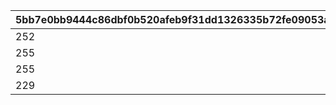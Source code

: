 |5bb7e0bb9444c86dbf0b520afeb9f31dd1326335b72fe09053a2e3fee93f64c0|01789bebe1593d648a53fc76ad6d05d4ebb6cfc9e53c7f7f9118044c06f8d6b2|d6170b874eda0f5b4e56db374515bc6ac872edb4acde71f218b6bde52f854b26|38368bf41624e98952a0761d5991bbdd352dc6cd8e5028251b3bccf27eb0779d|
| --- | --- | --- | --- |
|252|1|210|234|
|255|2|225|241|
|255|3|171|209|
|229|4|141|181|